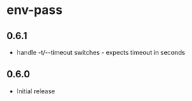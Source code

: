 env-pass
================

## 0.6.1
 - handle -t/--timeout switches - expects timeout in seconds

## 0.6.0
 - Initial release


